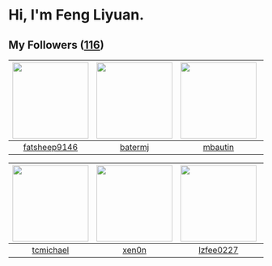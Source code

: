 # Hi, I'm Feng Liyuan.

## My Followers ([116](https://github.com/SunRunAway?tab=followers))

| <img src="https://avatars.githubusercontent.com/u/11855957?v=4" width="150" height="150" /> | <img src="https://avatars.githubusercontent.com/u/250445?v=4" width="150" height="150" /> | <img src="https://avatars.githubusercontent.com/u/552936?v=4" width="150" height="150" /> | <img src="https://avatars.githubusercontent.com/u/5827851?v=4" width="150" height="150" /> |
| :-----------------------------------------------------------------------------------------: | :---------------------------------------------------------------------------------------: | :---------------------------------------------------------------------------------------: | :----------------------------------------------------------------------------------------: |
|                       [fatsheep9146](https://github.com/fatsheep9146)                       |                           [batermj](https://github.com/batermj)                           |                           [mbautin](https://github.com/mbautin)                           |                          [sarahsumm](https://github.com/sarahsumm)                         |

| <img src="https://avatars.githubusercontent.com/u/1506474?v=4" width="150" height="150" /> | <img src="https://avatars.githubusercontent.com/u/1175567?v=4" width="150" height="150" /> | <img src="https://avatars.githubusercontent.com/u/1984045?v=4" width="150" height="150" /> | <img src="https://avatars.githubusercontent.com/u/3190043?v=4" width="150" height="150" /> |
| :----------------------------------------------------------------------------------------: | :----------------------------------------------------------------------------------------: | :----------------------------------------------------------------------------------------: | :----------------------------------------------------------------------------------------: |
|                          [tcmichael](https://github.com/tcmichael)                         |                              [xen0n](https://github.com/xen0n)                             |                          [lzfee0227](https://github.com/lzfee0227)                         |                             [veySky](https://github.com/veySky)                            |